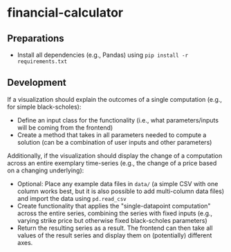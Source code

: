 # financial-calculator

## Preparations

- Install all dependencies (e.g., Pandas) using `pip install -r requirements.txt`

## Development

If a visualization should explain the outcomes of a single computation (e.g., for simple black-scholes):

- Define an input class for the functionality (i.e., what parameters/inputs will be coming from the frontend)
- Create a method that takes in all parameters needed to compute a solution (can be a combination of user inputs and other parameters)

Additionally, if the visualization should display the change of a computation across an entire exemplary time-series (e.g., the change of a price based on a changing underlying):

- Optional: Place any example data files in `data/` (a simple CSV with one column works best, but it is also possible to add multi-column data files) and import the data using `pd.read_csv`
- Create functionality that applies the "single-datapoint computation" across the entire series, combining the series with fixed inputs (e.g., varying strike price but otherwise fixed black-scholes parameters)
- Return the resulting series as a result. The frontend can then take all values of the result series and display them on (potentially) different axes.
